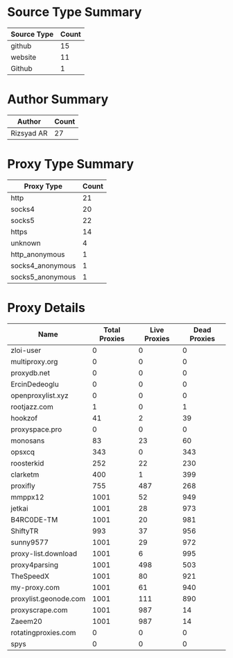 # Source Type Summary

| Source Type | Count |
|-------------|-------|
| github | 15 |
| website | 11 |
| Github | 1 |


# Author Summary

| Author | Count |
|--------|-------|
| Rizsyad AR | 27 |


# Proxy Type Summary

| Proxy Type | Count |
|------------|-------|
| http | 21 |
| socks4 | 20 |
| socks5 | 22 |
| https | 14 |
| unknown | 4 |
| http_anonymous | 1 |
| socks4_anonymous | 1 |
| socks5_anonymous | 1 |


# Proxy Details

| Name | Total Proxies | Live Proxies | Dead Proxies |
|------|---------------|--------------|---------------|
| zloi-user | 0 | 0 | 0 |
| multiproxy.org | 0 | 0 | 0 |
| proxydb.net | 0 | 0 | 0 |
| ErcinDedeoglu | 0 | 0 | 0 |
| openproxylist.xyz | 0 | 0 | 0 |
| rootjazz.com | 1 | 0 | 1 |
| hookzof | 41 | 2 | 39 |
| proxyspace.pro | 0 | 0 | 0 |
| monosans | 83 | 23 | 60 |
| opsxcq | 343 | 0 | 343 |
| roosterkid | 252 | 22 | 230 |
| clarketm | 400 | 1 | 399 |
| proxifly | 755 | 487 | 268 |
| mmppx12 | 1001 | 52 | 949 |
| jetkai | 1001 | 28 | 973 |
| B4RC0DE-TM | 1001 | 20 | 981 |
| ShiftyTR | 993 | 37 | 956 |
| sunny9577 | 1001 | 29 | 972 |
| proxy-list.download | 1001 | 6 | 995 |
| proxy4parsing | 1001 | 498 | 503 |
| TheSpeedX | 1001 | 80 | 921 |
| my-proxy.com | 1001 | 61 | 940 |
| proxylist.geonode.com | 1001 | 111 | 890 |
| proxyscrape.com | 1001 | 987 | 14 |
| Zaeem20 | 1001 | 987 | 14 |
| rotatingproxies.com | 0 | 0 | 0 |
| spys | 0 | 0 | 0 |
